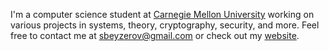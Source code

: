 I'm a computer science student at [Carnegie Mellon University](https://www.cs.cmu.edu/) working on various projects in systems, theory, cryptography, security, and more. 
Feel free to contact me at [sbeyzerov@gmail.com](mailto:sbeyzerov@gmail.com) or check out my [website](https://beyzerov.com/). 
